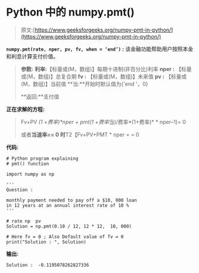 # Python 中的 numpy.pmt()

> 原文:[https://www.geeksforgeeks.org/numpy-pmt-in-python/](https://www.geeksforgeeks.org/numpy-pmt-in-python/)

**`numpy.pmt(rate, nper, pv, fv, when = ‘end’)` :** 该金融功能帮助用户按照本金和利息计算支付价值。

> **参数:**
> **利率:**【标量或(M，数组)】每期十进制(非百分比)利率
> **nper :** 【标量或(M，数组)】总复合期
> **fv :** 【标量或(M，数组)】未来值
> **pv :** 【标量或(M，数组)】当前值
> **当:**开始时默认值为{'end '，0}
> 
> **返回:**支付值

**正在求解的方程:**

> Fv+PV *(1 +费率)**nper + pmt*(1 +费率*当)/费率*(1+费率)* * nper–1)= 0
> 
> 或者**当速率== 0 时**T2【Fv+PV+PMT * nper = = 0

**代码:**

```
# Python program explaining 
# pmt() function 

import numpy as np 

''' 
Question : 

monthly payment needed to pay off a $10, 000 loan
in 12 years at an annual interest rate of 10 %
'''

# rate np  pv 
Solution = np.pmt(0.10 / 12, 12 * 12,  10, 000) 

# Here fv = 0 ; Also Default value of fv = 0 
print("Solution : ", Solution) 
```

**输出:**

```
Solution :  -0.1195078262827336
```